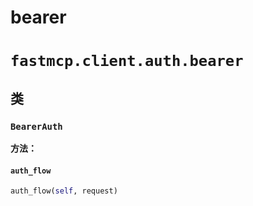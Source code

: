 # bearer

# `fastmcp.client.auth.bearer`

## 类

### `BearerAuth`

**方法：**

#### `auth_flow`

```python
auth_flow(self, request)
```